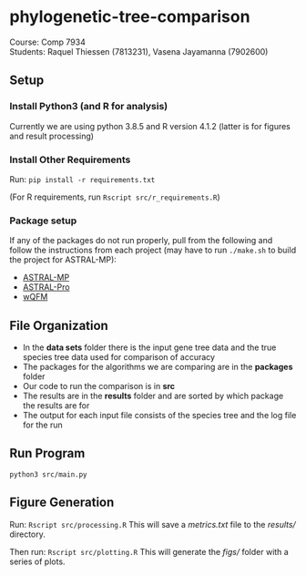 # phylogenetic-tree-comparison
Course: Comp 7934   
Students: Raquel Thiessen (7813231), Vasena Jayamanna (7902600)

## Setup
### Install Python3 (and R for analysis)
Currently we are using python 3.8.5 and R version 4.1.2 (latter is for figures and result processing)

### Install Other Requirements   
Run: `pip install -r requirements.txt`

(For R requirements, run `Rscript src/r_requirements.R`)


### Package setup
If any of the packages do not run properly, pull from the following and follow the instructions from each project (may have to run `./make.sh` to build the project for ASTRAL-MP):
- [ASTRAL-MP](https://github.com/smirarab/ASTRAL/tree/MP)
- [ASTRAL-Pro](https://github.com/chaoszhang/A-pro)
- [wQFM](https://github.com/Mahim1997/wQFM-2020)


## File Organization
- In the **data sets** folder there is the input gene tree data and the true species tree data used for comparison of accuracy
- The packages for the algorithms we are comparing are in the **packages** folder
- Our code to run the comparison is in **src**
- The results are in the **results** folder and are sorted by which package the results are for
- The output for each input file consists of the species tree and the log file for the run


## Run Program
`python3 src/main.py`


## Figure Generation
Run: `Rscript src/processing.R` 
This will save a _metrics.txt_ file to the _results/_ directory. 

Then run: `Rscript src/plotting.R` 
This will generate the _figs/_ folder with a series of plots.
